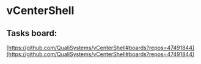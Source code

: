 # vCenterShell  

## Tasks board:

[https://github.com/QualiSystems/vCenterShell#boards?repos=47491844](https://github.com/QualiSystems/vCenterShell#boards?repos=47491844)




